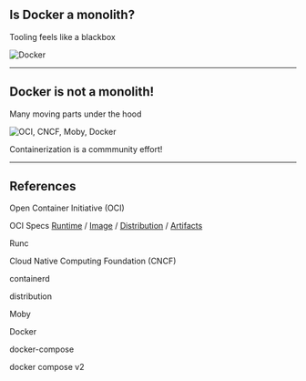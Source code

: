 ## Is Docker a monolith?
<!-- .slide: id="standards" data-transition="fade" -->

Tooling feels like a blackbox

![Docker](010_basics/00_docker/monolith.drawio.svg)

---

## Docker is not a monolith!
<!-- .slide: data-transition="fade" -->

Many moving parts under the hood

![OCI, CNCF, Moby, Docker](010_basics/00_docker/standards.drawio.svg)

Containerization is a commmunity effort!

---

## References

Open Container Initiative (OCI) [<i class="fa fa-globe" style="width: 1.5em; text-align: center;"></i>](https://opencontainers.org/) [<i class="fa-brands fa-github" style="width: 1.5em; text-align: center;"></i>](https://github.com/opencontainers)

OCI Specs [Runtime](https://github.com/opencontainers/runtime-spec) / [Image](https://github.com/opencontainers/image-spec) / [Distribution](https://github.com/opencontainers/distribution-spec) / [Artifacts](https://github.com/opencontainers/artifacts)

Runc [<i class="fa-brands fa-github" style="width: 1.5em; text-align: center;"></i>](https://github.com/opencontainers/runc)

Cloud Native Computing Foundation (CNCF) [<i class="fa fa-globe" style="width: 1.5em; text-align: center;"></i>](https://www.cncf.io/)

containerd [<i class="fa fa-globe" style="width: 1.5em; text-align: center;"></i>](https://containerd.io/) [<i class="fa-brands fa-github" style="width: 1.5em; text-align: center;"></i>](https://github.com/containerd/containerd)

distribution [<i class="fa-brands fa-github" style="width: 1.5em; text-align: center;"></i>](https://github.com/distribution/distribution)

Moby [<i class="fa fa-globe" style="width: 1.5em; text-align: center;"></i>](https://mobyproject.org/) [<i class="fa-brands fa-github" style="width: 1.5em; text-align: center;"></i>](https://github.com/moby/moby)

Docker [<i class="fa fa-globe" style="width: 1.5em; text-align: center;"></i>](https://www.docker.com/) [<i class="fa-brands fa-github" style="width: 1.5em; text-align: center;"></i>](https://github.com/docker)

docker-compose [<i class="fa-brands fa-github" style="width: 1.5em; text-align: center;"></i>](https://github.com/docker/compose)

docker compose v2 [<i class="fa-brands fa-github" style="width: 1.5em; text-align: center;"></i>](https://github.com/docker/compose-cli)
